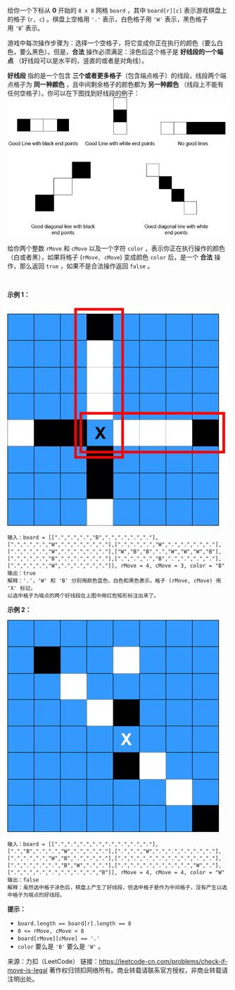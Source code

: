 给你一个下标从 **0** 开始的 ```8 x 8``` 网格 ```board``` ，其中 ```board[r][c]``` 表示游戏棋盘上的格子 (```r, c```) 。棋盘上空格用 ```'.'``` 表示，白色格子用 ```'W'``` 表示，黑色格子用 ```'B```' 表示。

游戏中每次操作步骤为：选择一个空格子，将它变成你正在执行的颜色（要么白色，要么黑色）。但是，**合法** 操作必须满足：涂色后这个格子是 **好线段的一个端点** （好线段可以是水平的，竖直的或者是对角线）。

**好线段** 指的是一个包含 **三个或者更多格子**（包含端点格子）的线段，线段两个端点格子为 **同一种颜色** ，且中间剩余格子的颜色都为 **另一种颜色** （线段上不能有任何空格子）。你可以在下图找到好线段的例子：
![img](1958_1.png)

给你两个整数 ```rMove``` 和 ```cMove``` 以及一个字符 ```color``` ，表示你正在执行操作的颜色（白或者黑），如果将格子 (```rMove, cMove```) 变成颜色 ```color``` 后，是一个 **合法** 操作，那么返回 ```true``` ，如果不是合法操作返回 ```false``` 。

 

**示例 1：**

![img](1958_2.png)
```
输入：board = [[".",".",".","B",".",".",".","."],[".",".",".","W",".",".",".","."],[".",".",".","W",".",".",".","."],[".",".",".","W",".",".",".","."],["W","B","B",".","W","W","W","B"],[".",".",".","B",".",".",".","."],[".",".",".","B",".",".",".","."],[".",".",".","W",".",".",".","."]], rMove = 4, cMove = 3, color = "B"
输出：true
解释：'.'，'W' 和 'B' 分别用颜色蓝色，白色和黑色表示。格子 (rMove, cMove) 用 'X' 标记。
以选中格子为端点的两个好线段在上图中用红色矩形标注出来了。
```
**示例 2：**

![img](1958_3.png)
```
输入：board = [[".",".",".",".",".",".",".","."],[".","B",".",".","W",".",".","."],[".",".","W",".",".",".",".","."],[".",".",".","W","B",".",".","."],[".",".",".",".",".",".",".","."],[".",".",".",".","B","W",".","."],[".",".",".",".",".",".","W","."],[".",".",".",".",".",".",".","B"]], rMove = 4, cMove = 4, color = "W"
输出：false
解释：虽然选中格子涂色后，棋盘上产生了好线段，但选中格子是作为中间格子，没有产生以选中格子为端点的好线段。
```

**提示：**

* ```board.length == board[r].length == 8```
* ```0 <= rMove, cMove < 8```
* ```board[rMove][cMove] == '.'```
* ```color``` 要么是 ```'B'``` 要么是 ```'W'``` 。

来源：力扣（LeetCode）
链接：https://leetcode-cn.com/problems/check-if-move-is-legal
著作权归领扣网络所有。商业转载请联系官方授权，非商业转载请注明出处。